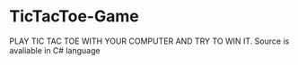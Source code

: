 ﻿# TicTacToe-Game
 
 PLAY TIC TAC TOE WITH YOUR COMPUTER AND TRY TO WIN IT.
 Source is avaliable in C# language
